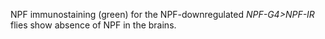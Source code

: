 NPF immunostaining (green) for the NPF-downregulated _NPF-G4>NPF-IR_ flies show absence of NPF in the brains.